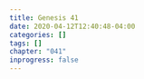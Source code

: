 ```yaml
---
title: Genesis 41
date: 2020-04-12T12:40:48-04:00
categories: []
tags: []
chapter: "041"
inprogress: false
---
```


